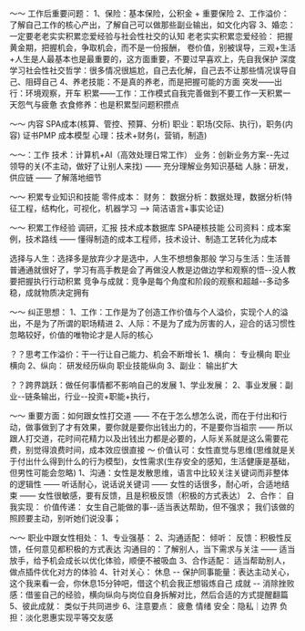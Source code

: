 



～～ 工作后重要问题：
1、保险：基本保险，公积金 + 重要保险
2、工作溢价：了解自己工作的核心产出，了解自己可以做那些副业输出，如文化内容
3、婚恋：一定要老老实实积累恋爱经验与社会性社交的认知
	老老实实积累恋爱经验：
		把握黄金期，把握机会，争取机会，而不是一份报酬，
		卷价值，别被误导，三观+生活+人生是人最基本也是最重要的，这方面重要，不要过早喜欢上，先自我保护
	深度学习社会性社交哲学：很多情况很尴尬，自己去化解，自己去不让那些情况误导自己、阻碍自己
4、养老技能：不是真的养老，而是把握可能的方面
	突发——出行：环境观察，开车
	积累——工作：工作模式自我完善做到不要工作一天积累一天怨气与疲惫
	衣食修养：也是积累型问题积攒点



～～ 内容
SPA成本(核算、管控、预算、分析)
职业：职场(交际、执行)，职务(内容)
证书PMP
成本模型
心理：技术+财务(，营销，制造)



～～：工作
技术：计算机+AI（高效处理日常工作）
业务：创新业务方案--先过领导的关(不主动，做好了让别人来找) —— 充分理解业务知识基础
人脉：研发，供应链 —— 了解落地细节





～～ 积累专业知识和技能
零件成本：
财务：
数据分析：数据处理，数据分析(特征工程，结构化，可视化，机器学习 --> 简洁语言+事实论证)



～～ 积累工作经验
调研，汇报
技术成本数据库
SPA硬核技能
公司资料：成本案例，技术路线 —— 懂得制造的成本工程师，技术设计、制造工艺转化为成本





选择与人生：选择多是放弃少才是选中，人生不想想象那般
学习与生活：生活普普通通就很好了，学习有高手教是会了再做没人教是边做边学和观察的悟--没人教要把握执行行动积累
竞争与成就：竞争是每个角度和阶段的观察和超越--多动多稳，成就物质决定拥有





～～ 纠正思想：
1、工作：工作是为了创造工作价值与个人溢价，实现个人的溢出，不是为了所谓的职场精进
2、人际：不是为了成为厉害的人，迎合的话习惯性忽略较好，价值的唯物论才是人际的核心



？？思考工作溢价：干一行让自己能力、机会不断增长
1、横向：
	专业横向
	职业横向
2、纵向：
	研发经历纵向
	职业技能纵向
3、副业：
	输出扩大



？？跨界跳跃：做任何事情都不影响自己的发展
1、学业发展：
2、事业发展：副业--链条输出，行业--投资+职能+执行，





～～ 重要方面：如何跟女性打交道 —— 不在于怎么想怎么说，而在于付出和行动，做事做到了才有效果，要你就是要你出钱出力的，不是要你当祖宗 —— 所以跟人打交道，花时间花精力以及出钱出力都是必要的，人际关系就是这么需要花费，别觉得浪费时间，成本效应很直接
～ 价值认可：女性直觉与思维(思维就是关于付出什么得到什么的行为模型)，女性需求(生存安全的感知，生活健康是基础，但男性可能会忽略)
1、沟通：女性是发散思维，语言中比较关注关键词而非整体的逻辑性 
—— 听话耐心，说话说关键词
—— 女性的话很多，耐心听，合适地结束
—— 女性很敏感，要有反馈，且是积极反馈（积极的方式表达）
2、合作：
自我实现：
价值传递：
	女生自己能做的事--适当表达帮助，但不强求；
	我们该做的照顾要主动，别听她们说没事；

～～ 职业中跟女性相处：
1、专业强基：
2、沟通适配：
	倾听：
	反馈：积极性反馈，任何意见都积极的方式表达
	沟通目的：了解别人，当下需求与关注 —— 适当放手，给予机会成长以优化体验，顺便不被吸血
3、合作适配：
	适当帮助别人，做点插件优化对方的体验
4、针对关心：
	休息 -- 保护同事能量：表达主动关心，这个我来看一会，你休息15分钟吧，借这个机会我正想锻炼自己
	成就 -- 消除挫败感：借鉴自己的经验，横向纵向与岗位自身拆解对比，然后合适的方式提醒翻篇
5、彼此成就：
	类似于共同进步
6、注意要点：
	疲惫
	情绪
	安全：隐私｜边界
	负担：淡化恩惠实现平等交友感	